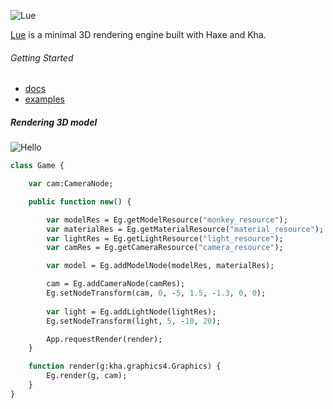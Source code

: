 ![Lue](http://lue3d.org/docs/images/lue.png)

[Lue](http://lue3d.org) is a minimal 3D rendering engine built with Haxe and Kha.

###### Getting Started
- [docs](http://lue3d.org/docs)
- [examples](https://github.com/luboslenco/lue_examples)

##### Rendering 3D model

![Hello](http://lue3d.org/docs/images/basic_render.png)

```haxe
class Game {

	var cam:CameraNode;

	public function new() {

		var modelRes = Eg.getModelResource("monkey_resource");
		var materialRes = Eg.getMaterialResource("material_resource");
		var lightRes = Eg.getLightResource("light_resource");
		var camRes = Eg.getCameraResource("camera_resource");

		var model = Eg.addModelNode(modelRes, materialRes);

		cam = Eg.addCameraNode(camRes);
		Eg.setNodeTransform(cam, 0, -5, 1.5, -1.3, 0, 0);
		
		var light = Eg.addLightNode(lightRes);
		Eg.setNodeTransform(light, 5, -10, 20);

		App.requestRender(render);
	}

	function render(g:kha.graphics4.Graphics) {
		Eg.render(g, cam);
	}
}
```
